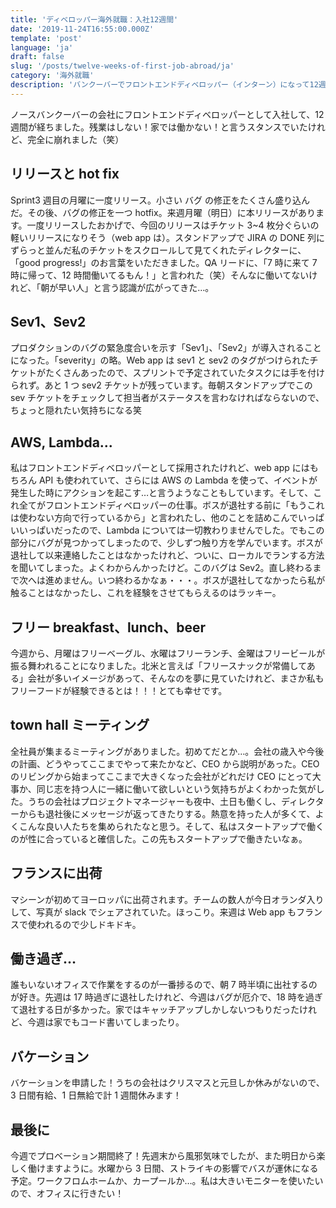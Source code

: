 ```yaml
---
title: 'ディベロッパー海外就職：入社12週間'
date: '2019-11-24T16:55:00.000Z'
template: 'post'
language: 'ja'
draft: false
slug: '/posts/twelve-weeks-of-first-job-abroad/ja'
category: '海外就職'
description: 'バンクーバーでフロントエンドディベロッパー（インターン）になって12週間。入社後一番働いた1週間でした。'
---
```


ノースバンクーバーの会社にフロントエンドディベロッパーとして入社して、12 週間が経ちました。残業はしない！家では働かない！と言うスタンスでいたけれど、完全に崩れました（笑）

## リリースと hot fix

Sprint3 週目の月曜に一度リリース。小さい バグ の修正をたくさん盛り込んだ。その後、バグの修正を一つ hotfix。来週月曜（明日）に本リリースがあります。一度リリースしたおかげで、今回のリリースはチケット 3~4 枚分ぐらいの軽いリリースになりそう（web app は）。スタンドアップで JIRA の DONE 列にずらっと並んだ私のチケットをスクロールして見てくれたディレクターに、「good progress!」のお言葉をいただきました。QA リードに、「7 時に来て 7 時に帰って、12 時間働いてるもん！」と言われた（笑）そんなに働いてないけれど、「朝が早い人」と言う認識が広がってきた…。

## Sev1、Sev2

プロダクションのバグの緊急度合いを示す「Sev1」、「Sev2」が導入されることになった。「severity」の略。Web app は sev1 と sev2 のタグがつけられたチケットがたくさんあったので、スプリントで予定されていたタスクには手を付けられず。あと 1 つ sev2 チケットが残っています。毎朝スタンドアップでこの sev チケットをチェックして担当者がステータスを言わなければならないので、ちょっと隠れたい気持ちになる笑

## AWS, Lambda...

私はフロントエンドディベロッパーとして採用されたけれど、web app にはもちろん API も使われていて、さらには AWS の Lambda を使って、イベントが発生した時にアクションを起こす…と言うようなこともしています。そして、これ全てがフロントエンドディベロッパーの仕事。ボスが退社する前に「もうこれは使わない方向で行っているから」と言われたし、他のことを詰めこんでいっぱいいっぱいだったので、Lambda については一切教わりませんでした。でもこの部分にバグが見つかってしまったので、少しずつ触り方を学んでいます。ボスが退社して以来連絡したことはなかったけれど、ついに、ローカルでランする方法を聞いてしまった。よくわからんかったけど。このバグは Sev2。直し終わるまで次へは進めません。いつ終わるかなぁ・・・。ボスが退社してなかったら私が触ることはなかったし、これを経験をさせてもらえるのはラッキー。

## フリー breakfast、lunch、beer

今週から、月曜はフリーベーグル、水曜はフリーランチ、金曜はフリービールが振る舞われることになりました。北米と言えば「フリースナックが常備してある」会社が多いイメージがあって、そんなのを夢に見ていたけれど、まさか私もフリーフードが経験できるとは！！！とても幸せです。

## town hall ミーティング

全社員が集まるミーティングがありました。初めてだとか…。会社の歳入や今後の計画、どうやってここまでやって来たかなど、CEO から説明があった。CEO のリビングから始まってここまで大きくなった会社がどれだけ CEO にとって大事か、同じ志を持つ人に一緒に働いて欲しいという気持ちがよくわかった気がした。うちの会社はプロジェクトマネージャーも夜中、土日も働くし、ディレクターからも退社後にメッセージが返ってきたりする。熱意を持った人が多くて、よくこんな良い人たちを集められたなと思う。そして、私はスタートアップで働くのが性に合っていると確信した。この先もスタートアップで働きたいなぁ。

## フランスに出荷

マシーンが初めてヨーロッパに出荷されます。チームの数人が今日オランダ入りして、写真が slack でシェアされていた。ほっこり。来週は Web app もフランスで使われるので少しドキドキ。

## 働き過ぎ…

誰もいないオフィスで作業をするのが一番捗るので、朝 7 時半頃に出社するのが好き。先週は 17 時過ぎに退社したけれど、今週はバグが厄介で、18 時を過ぎて退社する日が多かった。家ではキャッチアップしかしないつもりだったけれど、今週は家でもコード書いてしまったり。

## バケーション

バケーションを申請した！うちの会社はクリスマスと元旦しか休みがないので、3 日間有給、1 日無給で計 1 週間休みます！

## 最後に

今週でプロベーション期間終了！先週末から風邪気味でしたが、また明日から楽しく働けますように。水曜から 3 日間、ストライキの影響でバスが運休になる予定。ワークフロムホームか、カープールか…。私は大きいモニターを使いたいので、オフィスに行きたい！
